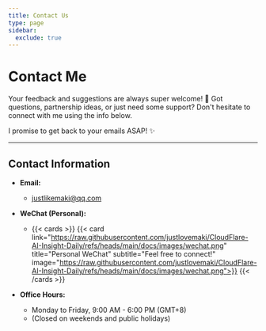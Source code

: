 ```yaml
---
title: Contact Us
type: page
sidebar:
  exclude: true
---
```

# Contact Me

Your feedback and suggestions are always super welcome! 👋 Got questions, partnership ideas, or just need some support? Don't hesitate to connect with me using the info below.

I promise to get back to your emails ASAP! ✨

---

## **Contact Information**

*   **Email:**
    *   [justlikemaki@qq.com](mailto:justlikemaki@qq.com)

*   **WeChat (Personal):**
    *   {{< cards >}}
        {{< card link="https://raw.githubusercontent.com/justlovemaki/CloudFlare-AI-Insight-Daily/refs/heads/main/docs/images/wechat.png" title="Personal WeChat" subtitle="Feel free to connect!" image="https://raw.githubusercontent.com/justlovemaki/CloudFlare-AI-Insight-Daily/refs/heads/main/docs/images/wechat.png">}}
        {{< /cards >}}

*   **Office Hours:**
    *   Monday to Friday, 9:00 AM - 6:00 PM (GMT+8)
    *   (Closed on weekends and public holidays)